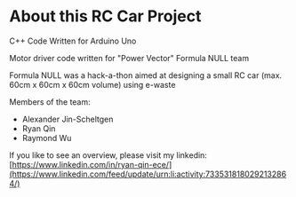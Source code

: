 # About this RC Car Project

C++ Code Written for Arduino Uno

Motor driver code written for "Power Vector" Formula NULL team

Formula NULL was a hack-a-thon aimed at designing a small RC car (max. 60cm x 60cm x 60cm volume) using e-waste

Members of the team: 
- Alexander Jin-Scheltgen
- Ryan Qin
- Raymond Wu

If you like to see an overview, please visit my linkedin:
[https://www.linkedin.com/in/ryan-qin-ece/](https://www.linkedin.com/feed/update/urn:li:activity:7335318180292132864/)
